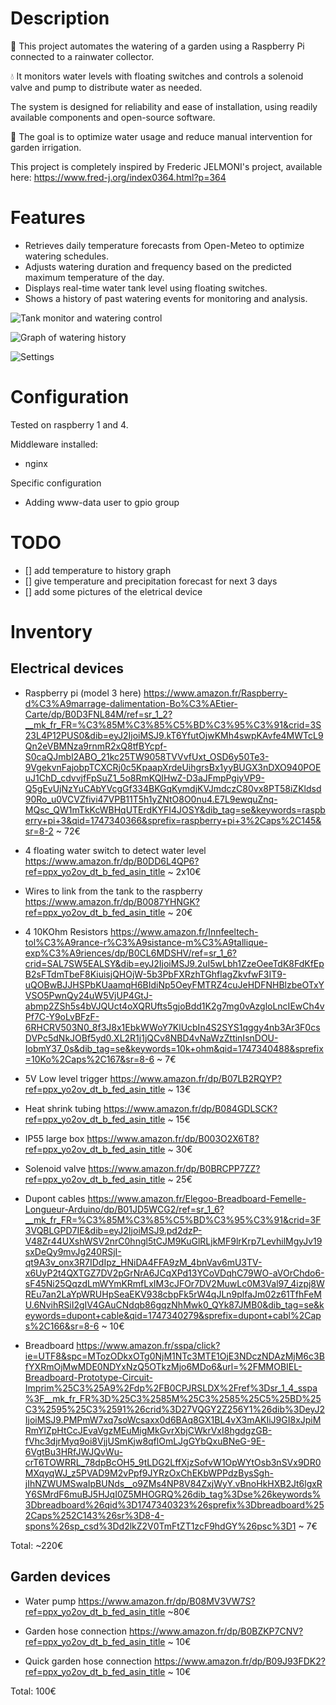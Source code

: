 # Description

🤖 This project automates the watering of a garden using a Raspberry Pi connected to a rainwater collector.

💧 It monitors water levels with floating switches and controls a solenoid valve and pump to distribute water as needed.

The system is designed for reliability and ease of installation, using readily available components and open-source software.

🌱 The goal is to optimize water usage and reduce manual intervention for garden irrigation.

This project is completely inspired by Frederic JELMONI's project, available here: https://www.fred-j.org/index0364.html?p=364

# Features

- Retrieves daily temperature forecasts from Open-Meteo to optimize watering schedules.
- Adjusts watering duration and frequency based on the predicted maximum temperature of the day.
- Displays real-time water tank level using floating switches.
- Shows a history of past watering events for monitoring and analysis.

![Tank monitor and watering control](docs/tank_watering.png)

![Graph of watering history](docs/history.png)

![Settings](image.png)

# Configuration

Tested on raspberry 1 and 4.

Middleware installed:

- nginx

Specific configuration

- Adding www-data user to gpio group

# TODO

- [] add temperature to history graph
- [] give temperature and precipitation forecast for next 3 days
- [] add some pictures of the eletrical device

# Inventory

## Electrical devices

- Raspberry pi (model 3 here)
  https://www.amazon.fr/Raspberry-d%C3%A9marrage-dalimentation-Bo%C3%AEtier-Carte/dp/B0D3FNL84M/ref=sr_1_2?__mk_fr_FR=%C3%85M%C3%85%C5%BD%C3%95%C3%91&crid=3S23L4P12PUS0&dib=eyJ2IjoiMSJ9.kT6YfutOjwKMh4swpKAvfe4MWTcL9Qn2eVBMNza9rnmR2xQ8tfBYcpf-S0caQJmbl2ABO_21kc25TW9058TVVvfUxt_OSD6y50Te3-9VgekvnFajobpTCXCRj0c5KpaapXrdeUihgrsBx1yyBUGX3nDXO940POEuJ1ChD_cdvvjfFpSuZ1_5o8RmKQIHwZ-D3aJFmpPgiyVP9-Q5gEvUjNzYuCAbYVcgGf334BKGqKymdjKVJmdczC80vx8PT58iZKldsd90Ro_u0VCVZfivi47VPB11T5h1yZNtO8O0nu4.E7L9ewquZnq-MQsc_QW1mTkKcWBHqUTErdKYFI4JOSY&dib_tag=se&keywords=raspberry+pi+3&qid=1747340366&sprefix=raspberry+pi+3%2Caps%2C145&sr=8-2
  ~ 72€

- 4 floating water switch to detect water level
  https://www.amazon.fr/dp/B0DD6L4QP6?ref=ppx_yo2ov_dt_b_fed_asin_title
  ~ 2x10€

- Wires to link from the tank to the raspberry
  https://www.amazon.fr/dp/B0087YHNGK?ref=ppx_yo2ov_dt_b_fed_asin_title
  ~ 20€

- 4 10KOhm Resistors
  https://www.amazon.fr/Innfeeltech-tol%C3%A9rance-r%C3%A9sistance-m%C3%A9tallique-exp%C3%A9riences/dp/B0CL6MDSHV/ref=sr_1_6?crid=SAL7SW5EALSY&dib=eyJ2IjoiMSJ9.2uI5wLbh1ZzeOeeTdK8FdKfEpB2sFTdmTbeF8KiuisjQHOjW-5b3PbFXRzhTGhflagZkvfwF3IT9-uQOBwBJJHSPbKUaamqH6BIdiNp5OeyFMTRZ4cuJeHDFNHBlzbeOTxYVSO5PwnQy24uW5VjUP4GtJ-abmp2ZSh5s4bVJQUct4oXQRUfts5gjoBdd1K2g7mg0vAzgloLncIEwCh4vPf7C-Y9oLvBFzF-6RHCRV503N0_8f3J8x1EbkWWoY7KlUcbIn4S2SYS1qggy4nb3Ar3F0csDVPc5dNkJOBf5yd0.XL2R1j1jQCv8NBD4vNaWzZttinIsnDOU-IobmY37_0s&dib_tag=se&keywords=10k+ohm&qid=1747340488&sprefix=10Ko%2Caps%2C167&sr=8-6
  ~ 7€

- 5V Low level trigger
  https://www.amazon.fr/dp/B07LB2RQYP?ref=ppx_yo2ov_dt_b_fed_asin_title
  ~ 13€

- Heat shrink tubing
  https://www.amazon.fr/dp/B084GDLSCK?ref=ppx_yo2ov_dt_b_fed_asin_title
  ~ 15€

- IP55 large box
  https://www.amazon.fr/dp/B003O2X6T8?ref=ppx_yo2ov_dt_b_fed_asin_title
  ~ 30€

- Solenoid valve
  https://www.amazon.fr/dp/B0BRCPP7ZZ?ref=ppx_yo2ov_dt_b_fed_asin_title
  ~ 25€

- Dupont cables
  https://www.amazon.fr/Elegoo-Breadboard-Femelle-Longueur-Arduino/dp/B01JD5WCG2/ref=sr_1_6?__mk_fr_FR=%C3%85M%C3%85%C5%BD%C3%95%C3%91&crid=3F3VQBLGPD7IE&dib=eyJ2IjoiMSJ9.pd2dzP-V48Zr44UXshWSV2nrC0hngl5tCJM9KuGlRLjkMF9lrKrp7LevhilMgyJv19sxDeQy9mvJg240RSjI-qt9A3v_onx3R7IDdIpz_HNiDA4FFA9zM_4bnVav6mU3TV-x6UyP2t4QXTGZ7DV2pGrNrA6JCqXPd13YCoVDqhC79WO-aVOrChdo6-sF45Ni25QqzdLmWYmKRmfLxIM3cJFOr7DV2MuwLc0M3Val97_4izpj8WREu7an2LaYpWRUHpSeaEKV938cbpFk5rW4qJLn9plfaJm02z61TfhFeMU.6NvihRSiI2gIV4GAuCNdqb86gqzNhMwk0_QYk87JMB0&dib_tag=se&keywords=dupont+cable&qid=1747340279&sprefix=dupont+cabl%2Caps%2C166&sr=8-6
  ~ 10€

- Breadboard
  https://www.amazon.fr/sspa/click?ie=UTF8&spc=MTozODkxOTg0NjM1NTc3MTE1OjE3NDczNDAzMjM6c3BfYXRmOjMwMDE0NDYxNzQ5OTkzMjo6MDo6&url=%2FMMOBIEL-Breadboard-Prototype-Circuit-Imprim%25C3%25A9%2Fdp%2FB0CPJRSLDX%2Fref%3Dsr_1_4_sspa%3F__mk_fr_FR%3D%25C3%2585M%25C3%2585%25C5%25BD%25C3%2595%25C3%2591%26crid%3D27VQGY2Z256Y1%26dib%3DeyJ2IjoiMSJ9.PMPmW7xq7soWcsaxx0d6BAq8GX1BL4vX3mAKIiJ9GI8xJpiMRmYlZpHtCcJEvaVgzMEuMigMkGvrXbjCWkrVxI8hgdgzGB-fVhc3djrMyq9oi8VjjUSmKjw8qflOmLJgGYbQxuBNeG-9E-6VgtBu3HRfJWJQvWu-crT6TOWRRL_78dpBcOH5_9tLDG2LffXjzSofvW1OpWYtOsb3nSVx9DR0MXqyqWJ_z5PVAD9M2vPpf9JYRzOxChEKbWPPdzBysSgh-jIhNZWUMSwaIpBUNds__o9ZMs4NP8V84ZxjWyY.vBnoHkHXB2Jt6lgxRY6SMrdF6muBJ5HJqI0Z5MHOGRQ%26dib_tag%3Dse%26keywords%3Dbreadboard%26qid%3D1747340323%26sprefix%3Dbreadboard%252Caps%252C143%26sr%3D8-4-spons%26sp_csd%3Dd2lkZ2V0TmFtZT1zcF9hdGY%26psc%3D1
  ~ 7€

Total: ~220€

## Garden devices

- Water pump
  https://www.amazon.fr/dp/B08MV3VW7S?ref=ppx_yo2ov_dt_b_fed_asin_title
  ~80€

- Garden hose connection
  https://www.amazon.fr/dp/B0BZKP7CNV?ref=ppx_yo2ov_dt_b_fed_asin_title
  ~ 10€

- Quick garden hose connection
  https://www.amazon.fr/dp/B09J93FDK2?ref=ppx_yo2ov_dt_b_fed_asin_title
  ~ 10€

Total: 100€
